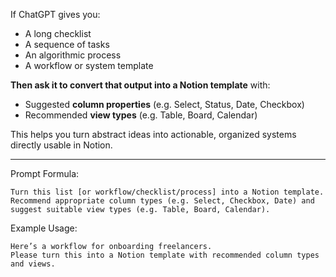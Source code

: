 
If ChatGPT gives you:
- A long checklist
- A sequence of tasks
- An algorithmic process
- A workflow or system template
    

**Then ask it to convert that output into a Notion template** with:
- Suggested **column properties** (e.g. Select, Status, Date, Checkbox)
- Recommended **view types** (e.g. Table, Board, Calendar)


This helps you turn abstract ideas into actionable, organized systems directly usable in Notion.

---

Prompt Formula:
```
Turn this list [or workflow/checklist/process] into a Notion template.  
Recommend appropriate column types (e.g. Select, Checkbox, Date) and suggest suitable view types (e.g. Table, Board, Calendar).  
```

Example Usage:
```
Here’s a workflow for onboarding freelancers.  
Please turn this into a Notion template with recommended column types and views.
```